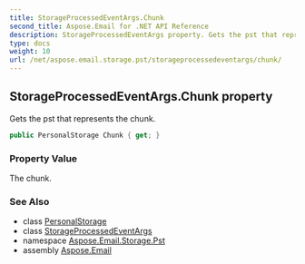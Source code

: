 ```yaml
---
title: StorageProcessedEventArgs.Chunk
second_title: Aspose.Email for .NET API Reference
description: StorageProcessedEventArgs property. Gets the pst that represents the chunk
type: docs
weight: 10
url: /net/aspose.email.storage.pst/storageprocessedeventargs/chunk/
---
```

## StorageProcessedEventArgs.Chunk property

Gets the pst that represents the chunk.

```csharp
public PersonalStorage Chunk { get; }
```

### Property Value

The chunk.

### See Also

* class [PersonalStorage](../../personalstorage/)
* class [StorageProcessedEventArgs](../)
* namespace [Aspose.Email.Storage.Pst](../../storageprocessedeventargs/)
* assembly [Aspose.Email](../../../)


